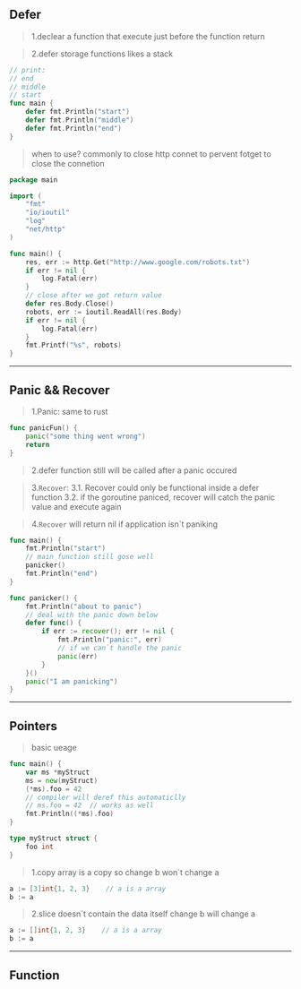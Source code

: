 ## Defer
> 1.declear a function that execute just before the function return

> 2.defer storage functions likes a stack
```go
// print:
// end
// middle
// start
func main {
    defer fmt.Println("start")
    defer fmt.Println("middle")
    defer fmt.Println("end")
}
```
> when to use?
> commonly to close http connet to pervent fotget to close the connetion
```go
package main

import (
	"fmt"
	"io/ioutil"
	"log"
	"net/http"
)

func main() {
	res, err := http.Get("http://www.google.com/robots.txt")
	if err != nil {
		log.Fatal(err)
	}
    // close after we got return value
    defer res.Body.Close()
	robots, err := ioutil.ReadAll(res.Body)
	if err != nil {
		log.Fatal(err)
	}
	fmt.Printf("%s", robots)
}
```

---

## Panic && Recover
> 1.Panic: same to rust
```go
func panicFun() {
    panic("some thing went wrong")
    return
}
```

> 2.defer function still will be called after a panic occured

> 3.`Recover`: 
> 3.1. Recover could only be functional inside a defer function
> 3.2. if the goroutine paniced, recover will catch the panic value and execute again

> 4.`Recover` will return nil if application isn`t paniking
``` go
func main() {
	fmt.Println("start")
    // main function still gose well
	panicker()
	fmt.Println("end")
}

func panicker() {
	fmt.Println("about to panic")
    // deal with the panic down below
	defer func() {
		if err := recover(); err != nil {
			fmt.Println("panic:", err)
            // if we can`t handle the panic
            panic(err)
		}
	}()
	panic("I am panicking")
}
```

---

## Pointers
> basic ueage
```go
func main() {
	var ms *myStruct
	ms = new(myStruct)
	(*ms).foo = 42
    // compiler will deref this automaticlly
    // ms.foo = 42  // works as well
	fmt.Println((*ms).foo)
}

type myStruct struct {
	foo int
}
```

> 1.copy array is a copy
> so change b won`t change a
```go
a := [3]int{1, 2, 3}    // a is a array
b := a
```
> 2.slice doesn`t contain the data itself
> change b will change a
```go
a := []int{1, 2, 3}    // a is a array
b := a
```

---

## Function